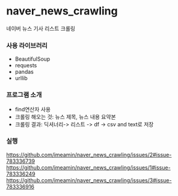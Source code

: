# naver_news_crawling
네이버 뉴스 기사 리스트 크롤링

### 사용 라이브러리
- BeautifulSoup
- requests
- pandas
- urllib

### 프로그램 소개
- find연산자 사용
- 크롤링 해오는 것: 뉴스 제목, 뉴스 내용 요약본
- 크롤링 결과: 딕셔너리-> 리스트 -> df -> csv and text로 저장

### 실행
https://github.com/imeamin/naver_news_crawling/issues/2#issue-783336739
https://github.com/imeamin/naver_news_crawling/issues/1#issue-783336249
https://github.com/imeamin/naver_news_crawling/issues/3#issue-783336916

